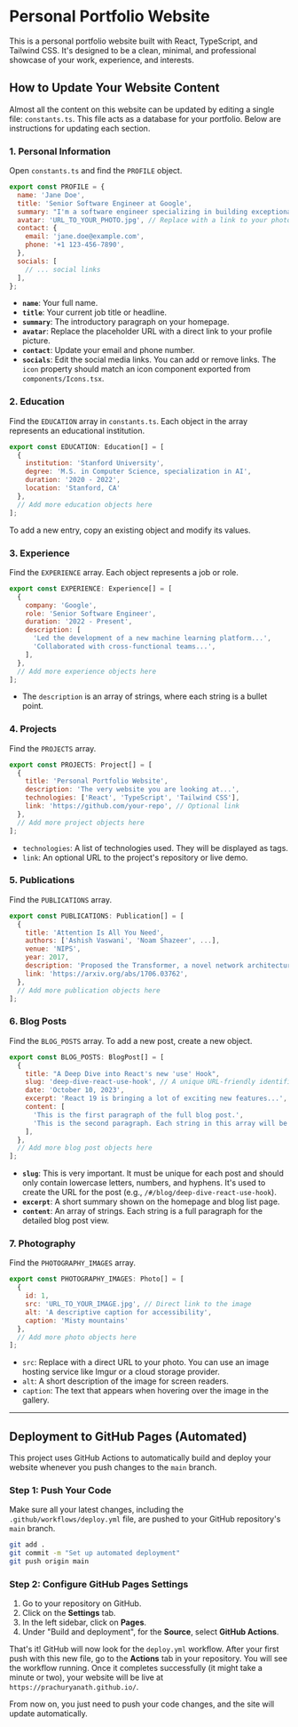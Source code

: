 # Personal Portfolio Website

This is a personal portfolio website built with React, TypeScript, and Tailwind CSS. It's designed to be a clean, minimal, and professional showcase of your work, experience, and interests.

## How to Update Your Website Content

Almost all the content on this website can be updated by editing a single file: `constants.ts`. This file acts as a database for your portfolio. Below are instructions for updating each section.

### 1. Personal Information

Open `constants.ts` and find the `PROFILE` object.

```javascript
export const PROFILE = {
  name: 'Jane Doe',
  title: 'Senior Software Engineer at Google',
  summary: "I'm a software engineer specializing in building exceptional digital experiences...",
  avatar: 'URL_TO_YOUR_PHOTO.jpg', // Replace with a link to your photo
  contact: {
    email: 'jane.doe@example.com',
    phone: '+1 123-456-7890',
  },
  socials: [
    // ... social links
  ],
};
```

-   **`name`**: Your full name.
-   **`title`**: Your current job title or headline.
-   **`summary`**: The introductory paragraph on your homepage.
-   **`avatar`**: Replace the placeholder URL with a direct link to your profile picture.
-   **`contact`**: Update your email and phone number.
-   **`socials`**: Edit the social media links. You can add or remove links. The `icon` property should match an icon component exported from `components/Icons.tsx`.

### 2. Education

Find the `EDUCATION` array in `constants.ts`. Each object in the array represents an educational institution.

```javascript
export const EDUCATION: Education[] = [
  {
    institution: 'Stanford University',
    degree: 'M.S. in Computer Science, specialization in AI',
    duration: '2020 - 2022',
    location: 'Stanford, CA'
  },
  // Add more education objects here
];
```

To add a new entry, copy an existing object and modify its values.

### 3. Experience

Find the `EXPERIENCE` array. Each object represents a job or role.

```javascript
export const EXPERIENCE: Experience[] = [
  {
    company: 'Google',
    role: 'Senior Software Engineer',
    duration: '2022 - Present',
    description: [
      'Led the development of a new machine learning platform...',
      'Collaborated with cross-functional teams...',
    ],
  },
  // Add more experience objects here
];
```

-   The `description` is an array of strings, where each string is a bullet point.

### 4. Projects

Find the `PROJECTS` array.

```javascript
export const PROJECTS: Project[] = [
  {
    title: 'Personal Portfolio Website',
    description: 'The very website you are looking at...',
    technologies: ['React', 'TypeScript', 'Tailwind CSS'],
    link: 'https://github.com/your-repo', // Optional link
  },
  // Add more project objects here
];
```

-   `technologies`: A list of technologies used. They will be displayed as tags.
-   `link`: An optional URL to the project's repository or live demo.

### 5. Publications

Find the `PUBLICATIONS` array.

```javascript
export const PUBLICATIONS: Publication[] = [
  {
    title: 'Attention Is All You Need',
    authors: ['Ashish Vaswani', 'Noam Shazeer', ...],
    venue: 'NIPS',
    year: 2017,
    description: 'Proposed the Transformer, a novel network architecture...',
    link: 'https://arxiv.org/abs/1706.03762',
  },
  // Add more publication objects here
];
```

### 6. Blog Posts

Find the `BLOG_POSTS` array. To add a new post, create a new object.

```javascript
export const BLOG_POSTS: BlogPost[] = [
  {
    title: "A Deep Dive into React's new 'use' Hook",
    slug: 'deep-dive-react-use-hook', // A unique URL-friendly identifier
    date: 'October 10, 2023',
    excerpt: 'React 19 is bringing a lot of exciting new features...',
    content: [
      'This is the first paragraph of the full blog post.',
      'This is the second paragraph. Each string in this array will be rendered as a separate paragraph on the post detail page.',
    ],
  },
  // Add more blog post objects here
];
```
-   **`slug`**: This is very important. It must be unique for each post and should only contain lowercase letters, numbers, and hyphens. It's used to create the URL for the post (e.g., `/#/blog/deep-dive-react-use-hook`).
-   **`excerpt`**: A short summary shown on the homepage and blog list page.
-   **`content`**: An array of strings. Each string is a full paragraph for the detailed blog post view.

### 7. Photography

Find the `PHOTOGRAPHY_IMAGES` array.

```javascript
export const PHOTOGRAPHY_IMAGES: Photo[] = [
  { 
    id: 1, 
    src: 'URL_TO_YOUR_IMAGE.jpg', // Direct link to the image
    alt: 'A descriptive caption for accessibility', 
    caption: 'Misty mountains' 
  },
  // Add more photo objects here
];
```

-   `src`: Replace with a direct URL to your photo. You can use an image hosting service like Imgur or a cloud storage provider.
-   `alt`: A short description of the image for screen readers.
-   `caption`: The text that appears when hovering over the image in the gallery.

---

## Deployment to GitHub Pages (Automated)

This project uses GitHub Actions to automatically build and deploy your website whenever you push changes to the `main` branch.

### Step 1: Push Your Code

Make sure all your latest changes, including the `.github/workflows/deploy.yml` file, are pushed to your GitHub repository's `main` branch.

```bash
git add .
git commit -m "Set up automated deployment"
git push origin main
```

### Step 2: Configure GitHub Pages Settings

1.  Go to your repository on GitHub.
2.  Click on the **Settings** tab.
3.  In the left sidebar, click on **Pages**.
4.  Under "Build and deployment", for the **Source**, select **GitHub Actions**.

That's it! GitHub will now look for the `deploy.yml` workflow. After your first push with this new file, go to the **Actions** tab in your repository. You will see the workflow running. Once it completes successfully (it might take a minute or two), your website will be live at `https://prachuryanath.github.io/`.

From now on, you just need to push your code changes, and the site will update automatically.
